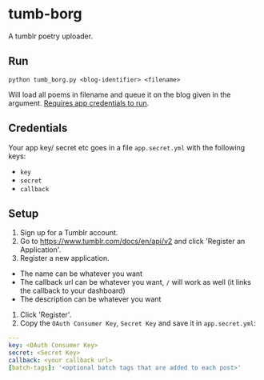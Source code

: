 # tumb-borg
A tumblr poetry uploader.

## Run
```
python tumb_borg.py <blog-identifier> <filename>
```
Will load all poems in filename and queue it on the blog given in the argument.
[Requires app credentials to run](https://www.tumblr.com/docs/en/api/v2).

## Credentials
Your app key/ secret etc goes in a file ``app.secret.yml`` with the following keys:
 - `key`
 - `secret`
 - `callback`

## Setup
1. Sign up for a Tumblr account.
1. Go to <https://www.tumblr.com/docs/en/api/v2> and click 'Register an Application'.
1. Register a new application.
 - The name can be whatever you want
 - The callback url can be whatever you want, `/` will work as well (it links the callback to your dashboard)
 - The description can be whatever you want
1. Click 'Register'.
1. Copy the `OAuth Consumer Key`, `Secret Key` and save it in ``app.secret.yml``:
```yml
---
key: <OAuth Consumer Key>
secret: <Secret Key>
callback: <your callback url>
[batch-tags]: '<optional batch tags that are added to each post>'
```
